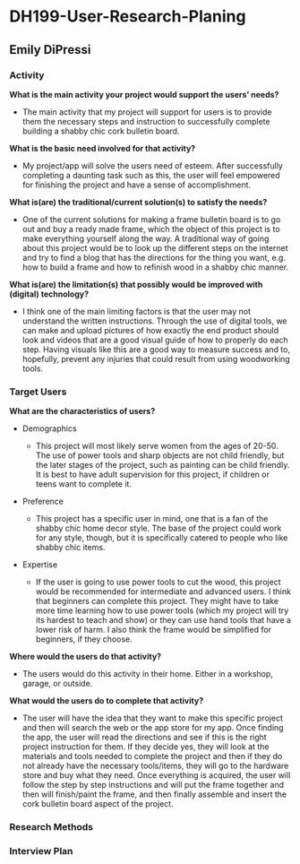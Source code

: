 # DH199-User-Research-Planing

## Emily DiPressi 

### Activity 

**What is the main activity your project would support the users’ needs?**

* The main activity that my project will support for users is to provide them the necessary steps and instruction to successfully complete building a shabby chic cork bulletin board.

**What is the basic need involved for that activity?** 

* My project/app will solve the users need of esteem. After successfully completing a daunting task such as this, the user will feel empowered for finishing the project and have a sense of accomplishment. 

**What is(are) the traditional/current solution(s) to satisfy the needs?**

* One of the current solutions for making a frame bulletin board is to go out and buy a ready made frame, which the object of this project is to make everything yourself along the way. A traditional way of going about this project would be to look up the different steps on the internet and try to find a blog that has the directions for the thing you want, e.g. how to build a frame and how to refinish wood in a shabby chic manner. 

**What is(are) the limitation(s) that possibly would be improved with (digital) technology?**

* I think one of the main limiting factors is that the user may not understand the written instructions. Through the use of digital tools, we can make and upload pictures of how exactly the end product should look and videos that are a good visual guide of how to properly do each step. Having visuals like this are a good way to measure success and to, hopefully, prevent any injuries that could result from using woodworking tools. 

### Target Users 

**What are the characteristics of users?** 
* Demographics 
  * This project will most likely serve women from the ages of 20-50. The use of power tools and sharp objects are not child friendly, but the later stages of the project, such as painting can be child friendly. It is best to have adult supervision for this project, if children or teens want to complete it. 

* Preference 
  * This project has a specific user in mind, one that is a fan of the shabby chic home decor style. The base of the project could work for any style, though, but it is specifically catered to people who like shabby chic items. 

* Expertise 
  * If the user is going to use power tools to cut the wood, this project would be recommended for intermediate and advanced users. I think that beginners can complete this project. They might have to take more time learning how to use power tools (which my project will try its hardest to teach and show) or they can use hand tools that have a lower risk of harm. I also think the frame would be simplified for beginners, if they choose. 

**Where would the users do that activity?** 

* The users would do this activity in their home. Either in a workshop, garage, or outside. 

**What would the users do to complete that activity?** 
* The user will have the idea that they want to make this specific project and then will search the web or the app store for my app. Once finding the app, the user will read the directions and see if this is the right project instruction for them. If they decide yes, they will look at the materials and tools needed to complete the project and then if they do not already have the necessary tools/items, they will go to the hardware store and buy what they need. Once everything is acquired, the user will follow the step by step instructions and will put the frame together and then will finish/paint the frame, and then finally assemble and insert the cork bulletin board aspect of the project.


### Research Methods 

### Interview Plan 
